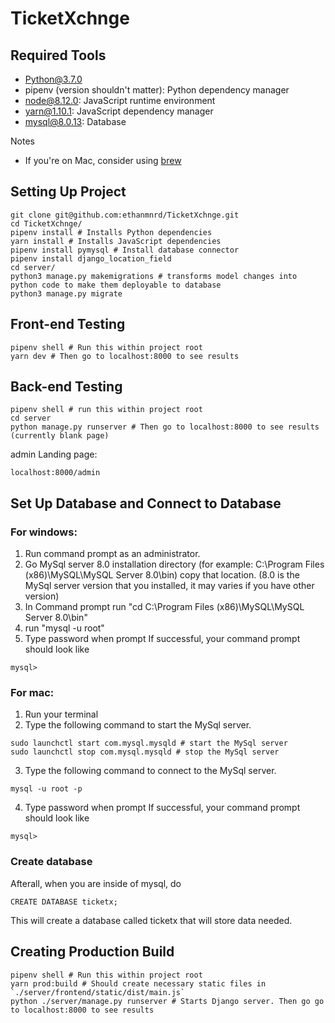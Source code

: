 # TicketXchnge

## Required Tools
- Python@3.7.0
- pipenv (version shouldn't matter): Python dependency manager
- node@8.12.0: JavaScript runtime environment
- yarn@1.10.1: JavaScript dependency manager
- mysql@8.0.13: Database

Notes
- If you're on Mac, consider using [brew](https://brew.sh/)


## Setting Up Project
```
git clone git@github.com:ethanmnrd/TicketXchnge.git
cd TicketXchnge/
pipenv install # Installs Python dependencies
yarn install # Installs JavaScript dependencies
pipenv install pymysql # Install database connector
pipenv install django_location_field 
cd server/
python3 manage.py makemigrations # transforms model changes into python code to make them deployable to database
python3 manage.py migrate
```

## Front-end Testing
```
pipenv shell # Run this within project root
yarn dev # Then go to localhost:8000 to see results
```

## Back-end Testing
```
pipenv shell # run this within project root
cd server
python manage.py runserver # Then go to localhost:8000 to see results (currently blank page)
```

admin Landing page:
```
localhost:8000/admin
```

## Set Up Database and Connect to Database
### For windows: 
1. Run command prompt as an administrator.
2. Go MySql server 8.0 installation directory (for example: C:\Program Files (x86)\MySQL\MySQL Server 8.0\bin) copy that location. (8.0 is the MySql server version that you installed, it may varies if you have other version)
3. In Command prompt run "cd C:\Program Files (x86)\MySQL\MySQL Server 8.0\bin"
4. run "mysql -u root"
5. Type password when prompt
If successful, your command prompt should look like
```
mysql>
```

### For mac:
1. Run your terminal
2. Type the following command to start the MySql server.
``` 
sudo launchctl start com.mysql.mysqld # start the MySql server
sudo launchctl stop com.mysql.mysqld # stop the MySql server
```
3. Type the following command to connect to the MySql server.
```
mysql -u root -p
```
4. Type password when prompt
If successful, your command prompt should look like
```
mysql>
```

### Create database
Afterall, when you are inside of mysql, do
```
CREATE DATABASE ticketx;
```
This will create a database called ticketx that will store data needed.

## Creating Production Build
```
pipenv shell # Run this within project root
yarn prod:build # Should create necessary static files in `./server/frontend/static/dist/main.js`
python ./server/manage.py runserver # Starts Django server. Then go go to localhost:8000 to see results
```
